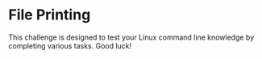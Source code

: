 # File Printing

This challenge is designed to test your Linux command line knowledge by completing various tasks. Good luck!
